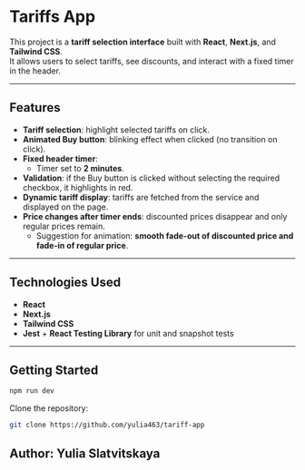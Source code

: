 # Tariffs App

This project is a **tariff selection interface** built with **React**, **Next.js**, and **Tailwind CSS**.  
It allows users to select tariffs, see discounts, and interact with a fixed timer in the header.

---

## Features

- **Tariff selection**: highlight selected tariffs on click.
- **Animated Buy button**: blinking effect when clicked (no transition on click).
- **Fixed header timer**:
    - Timer set to **2 minutes**.
- **Validation**: if the Buy button is clicked without selecting the required checkbox, it highlights in red.
- **Dynamic tariff display**: tariffs are fetched from the service and displayed on the page.
- **Price changes after timer ends**: discounted prices disappear and only regular prices remain.
    - Suggestion for animation: **smooth fade-out of discounted price and fade-in of regular price**.

---

## Technologies Used

- **React**
- **Next.js**
- **Tailwind CSS**
- **Jest** + **React Testing Library** for unit and snapshot tests

---

## Getting Started

```bash
npm run dev
```


Clone the repository:

```bash
git clone https://github.com/yulia463/tariff-app
```
## Author: Yulia Slatvitskaya
